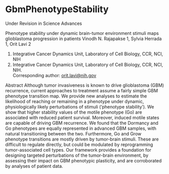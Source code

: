 # GbmPhenotypeStability

Under Revision in Science Advances

Phenotype stability under dynamic brain-tumor environment stimuli maps glioblastoma progression in patients
 Vinodh N. Rajapakse 1, Sylvia Herrada 1, Orit Lavi 2

1.	Integrative Cancer Dynamics Unit, Laboratory of Cell Biology, CCR, NCI, NIH
2.	Integrative Cancer Dynamics Unit, Laboratory of Cell Biology, CCR, NCI, NIH. 	
Corresponding author: orit.lavi@nih.gov


Abstract 
Although tumor invasiveness is known to drive glioblastoma (GBM) recurrence, current approaches to treatment assume a fairly simple GBM phenotype transition map. We provide new analyses to estimate the likelihood of reaching or remaining in a phenotype under dynamic, physiologically likely perturbations of stimuli (‘phenotype stability’). We show that higher stability values of the motile phenotype (Go) are associated with reduced patient survival. Moreover, induced motile states are capable of driving GBM recurrence. We found that the Dormancy and Go phenotypes are equally represented in advanced GBM samples, with natural transitioning between the two. Furthermore, Go and Grow phenotype transitions are mostly driven by tumor-brain stimuli. These are difficult to regulate directly, but could be modulated by reprogramming tumor-associated cell types. Our framework provides a foundation for designing targeted perturbations of the tumor-brain environment, by assessing their impact on GBM phenotypic plasticity, and are corroborated by analyses of patient data.


 
